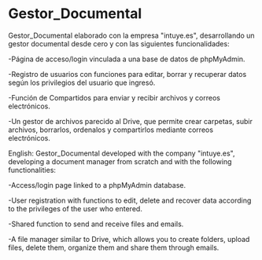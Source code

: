 # Gestor_Documental
Gestor_Documental elaborado con la empresa "intuye.es", desarrollando un gestor documental desde cero y con las siguientes funcionalidades:

-Página de acceso/login vinculada a una base de datos de phpMyAdmin.

-Registro de usuarios con funciones para editar, borrar y recuperar datos según los privilegios del usuario que ingresó.

-Función de Compartidos para enviar y recibir archivos y correos electrónicos.

-Un gestor de archivos parecido al Drive, que permite crear carpetas, subir archivos, borrarlos, ordenalos y compartirlos mediante correos electrónicos.

English:
Gestor_Documental developed with the company "intuye.es", developing a document manager from scratch and with the following functionalities:

-Access/login page linked to a phpMyAdmin database.

-User registration with functions to edit, delete and recover data according to the privileges of the user who entered.

-Shared function to send and receive files and emails.

-A file manager similar to Drive, which allows you to create folders, upload files, delete them, organize them and share them through emails.
